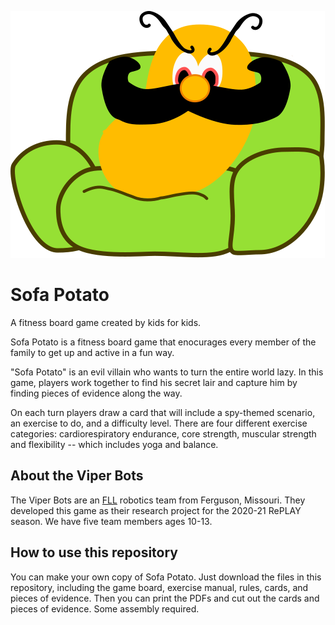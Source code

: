 ![Sofa Potato image](https://raw.githubusercontent.com/Viper-Bots/sofa-potato/main/src/sofa-potato.svg)


Sofa Potato
===========

A fitness board game created by kids for kids.

Sofa Potato is a fitness board game that enocurages every member of the family to get up and active in a fun way. 

"Sofa Potato" is an evil villain who wants to turn the entire world lazy. In this game, players work together to find his secret lair and capture him by finding pieces of evidence along the way.

On each turn players draw a card that will include a spy-themed scenario, an exercise to do, and a difficulty level. There are four different exercise categories: cardiorespiratory endurance, core strength, muscular strength and flexibility -- which includes yoga and balance.

About the Viper Bots
--------------------
The Viper Bots are an [FLL](https://firstlegoleague.org) robotics team from Ferguson, Missouri. They developed this game as their research project for the 2020-21 RePLAY season. We have five team members ages 10-13.

How to use this repository
--------------------------
You can make your own copy of Sofa Potato. Just download the files in this repository, including the game board, exercise manual, rules, cards, and pieces of evidence. Then you can print the PDFs and cut out the cards and pieces of evidence. Some assembly required.
